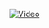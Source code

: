 


[![Video](https://img.youtube.com/vi/JlsIvw1hVzQ/0.jpg)](https://youtu.be/JlsIvw1hVzQ?si=wqL8ijo2tfwUzzPb)
